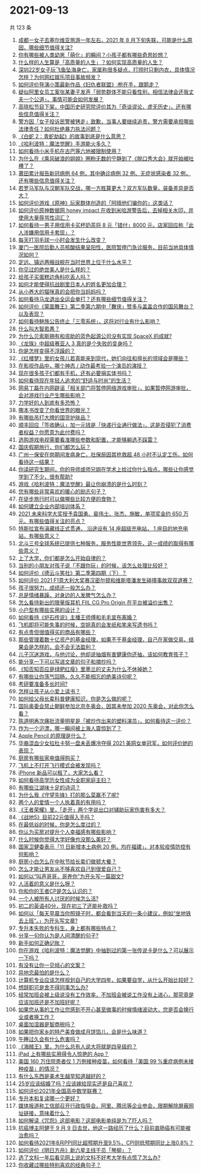 # 2021-09-13

共 123 条

<!-- BEGIN -->
<!-- 最后更新时间 Mon Sep 13 2021 12:02:20 GMT+0800 (China Standard Time) -->

1. [成都一女子去塞尔维亚旅游一年左右，2021 年 8
   月下旬失联，可能是什么原因，哪些细节值得关注?](https://www.zhihu.com/question/486405552)
1. [你有哪些被人类幼崽「萌化」的瞬间？小孩子都有哪些奇思妙想？](https://www.zhihu.com/question/484861360)
1. [什么样的人生算是「高质量的人生」？如何实现高质量的人生？](https://www.zhihu.com/question/484787266)
1. [深圳22岁女子玩飞鱼坠海身亡，家属称很多疑点，打捞时只剩内衣，具体情况怎样？为何网红娱乐项目事故频发？](https://www.zhihu.com/question/485980087)
1. [如何评价导演小策最新作品《妇仇者联盟》:枪在手，跟鹅走？](https://www.zhihu.com/question/479670255)
1. [疑似阿里女员工案张某妻子发声「弱势群体不能只看性别，相信法律会还我丈夫一个公道」，事情可能会如何发展？](https://www.zhihu.com/question/486440676)
1. [高晓松节目下架，中国历史研究院评价其为「奇谈谬论，虚无历史」，还有哪些信息值得关注？](https://www.zhihu.com/question/486325875)
1. [警方因「女子投诉民警被铐走」致歉，当事人要继续追责，警方需要承担哪些法律责任？如何杜绝暴力执法问题？](https://www.zhihu.com/question/486419053)
1. [《白蛇 2：青蛇劫起》的故事到底是什么意思？](https://www.zhihu.com/question/479677225)
1. [《哈利波特：魔法觉醒》手游能火多久？](https://www.zhihu.com/question/485672332)
1. [如何看待小米手机在古巴等六地被限制使用？](https://www.zhihu.com/question/486381261)
1. [为什么在《乘风破浪的姐姐》圈粉无数的宁静到了《脱口秀大会》就开始被吐槽了？](https://www.zhihu.com/question/485286171)
1. [莆田累计报告新冠病例 64 例，其中确诊病例 32 例、无症状感染者 32
   例，还有哪些信息值得关注？](https://www.zhihu.com/question/486395433)
1. [若罗马军队与汉朝军队交战，哪一方胜算更大？双方军队数量，装备差异是否大？](https://www.zhihu.com/question/28281319)
1. [如何评价游戏《原神》玩家群体创造的「阿晴他们骗你的」这类话？](https://www.zhihu.com/question/485077390)
1. [如何评价原神数据网 honey impact
   在收到米哈游警告后，去掉相关水印，并使用大量辱骂性词汇？](https://www.zhihu.com/question/486383331)
1. [如何看待一男子用信用卡买杯奶茶将 8 元「错付」8000
   元，店家回应称「此人涉嫌用信用卡套现」？](https://www.zhihu.com/question/486048548)
1. [每天打羽毛球一小时会发生什么改变？](https://www.zhihu.com/question/432636665)
1. [厦门一医院后勤人员核酸结果呈阳性，医院暂停门急诊服务，目前当地具体情况如何？](https://www.zhihu.com/question/486471575)
1. [定远、镇远两艘战舰在当时世界上位于什么水平？](https://www.zhihu.com/question/24703149)
1. [你见过的绝世美人是什么样的？](https://www.zhihu.com/question/480530014)
1. [给孩子买蛋糕边角料吃丢人吗？](https://www.zhihu.com/question/485942567)
1. [如何才能使得抗战剧里日本人的姓名更加合理？](https://www.zhihu.com/question/475952947)
1. [从小养大的猫咪真的会把你当妈妈吗？](https://www.zhihu.com/question/469076953)
1. [如何看待马龙退出全运会单打？还有哪些细节值得关注？](https://www.zhihu.com/question/486374158)
1. [如何评价《蒙面舞王》第二季第六期中「舞侠」赞多与盖盖合作的国风舞台？以及表现？](https://www.zhihu.com/question/486444291)
1. [如何看待魅族公告终止「三零系统」，这将对行业有什么影响？](https://www.zhihu.com/question/485713178)
1. [什么叫大智若愚？](https://www.zhihu.com/question/19880463)
1. [为什么贝索斯拥有和资助的蓝色起源公司没有实现 SpaceX
   的成就?](https://www.zhihu.com/question/352621717)
1. [《龙珠》中超级赛亚人 3 真的是个失败的变身吗？](https://www.zhihu.com/question/485804596)
1. [你是怎样变得不浮躁的？](https://www.zhihu.com/question/264122691)
1. [《红楼梦》里的女孩儿若真能来到现代，她们向往和擅长的领域会是哪些？](https://www.zhihu.com/question/475798022)
1. [在影视作品中，哪个神态 / 动作最考验一个演员的演技？](https://www.zhihu.com/question/67070917)
1. [现在很多孩子们都有手机，还有必要捐实体书吗？](https://www.zhihu.com/question/485961685)
1. [如何看待现在年轻人追求的“舒适与时尚”的生活？](https://www.zhihu.com/question/486044039)
1. [网易丁磊在内网辟谣「相关部门将暂停网络游戏审批」，如果暂停网游审批，会对游戏行业产生哪些影响？](https://www.zhihu.com/question/485913135)
1. [力学好的人到底有多恐怖？](https://www.zhihu.com/question/396642908)
1. [哪本书改变了你看世界的眼光？](https://www.zhihu.com/question/484014951)
1. [有哪些吊打大牌的国货护肤品？](https://www.zhihu.com/question/475394111)
1. [顺丰回应「签收确认」加一元钱是「快递行业通行做法」，这是否侵犯了消费者权益？你愿意为此付费吗？](https://www.zhihu.com/question/486346723)
1. [选购游戏电视需要看准哪些参数和配置，才能够躺选不踩雷？](https://www.zhihu.com/question/486320296)
1. [国庆假期旅行，你们都怎么玩？](https://www.zhihu.com/question/485833159)
1. [广州一保安在岗期间发病身亡，社保局因其抢救超 48
   小时不认定工伤，如何看待这一结果？](https://www.zhihu.com/question/486168018)
1. [你读研究生期间，你的导师或师兄姐在学术上给过你什么指点，哪些让你感觉学到了不少，很有帮助?](https://www.zhihu.com/question/477980751)
1. [游戏《哈利波特：魔法觉醒》最让你崩溃的是什么时刻？](https://www.zhihu.com/question/485504249)
1. [您有哪些非常喜欢的暖心的励志句子？](https://www.zhihu.com/question/479248319)
1. [在徒步旅行时可以做哪些比较方便的食物？](https://www.zhihu.com/question/471304358)
1. [如何建立企业内部培训体系？](https://www.zhihu.com/question/20055977)
1. [2021 未来科学大奖授予袁国勇、裴伟士、张杰、施敏，单项奖金约 650
   万元，有哪些值得关注的亮点？](https://www.zhihu.com/question/486334167)
1. [特斯拉宣布滇藏线正式贯通， 沿途设有 14 座超级充电站， 1
   座目的地充电站，有哪些意义？](https://www.zhihu.com/question/485264189)
1. [北斗三号全球系统已提供七种服务，服务性能世界领先，这一成绩的取得有哪些意义？](https://www.zhihu.com/question/485681437)
1. [上了大学，你们都是怎么开始自律的？](https://www.zhihu.com/question/399012087)
1. [当别的小朋友对孩子说「不跟你玩」的时候，该怎么处理比较好？](https://www.zhihu.com/question/484874824)
1. [如何评价《德云斗笑社》第二季第四期（下）？](https://www.zhihu.com/question/486015446)
1. [如何评价 2021
   F1意大利大奖赛汉密尔顿和维斯塔潘发生碰撞事故双双退赛？](https://www.zhihu.com/question/486433423)
1. [孩子很努力，成绩还一般怎么办？](https://www.zhihu.com/question/485614821)
1. [总是情绪暴躁，对身边的人发脾气怎么办？](https://www.zhihu.com/question/485859578)
1. [怎么看待新出的限量版耳机 FIIL CG Pro Origin
   在平台被溢价出售？](https://www.zhihu.com/question/486052965)
1. [小户型有哪些实用的设计？](https://www.zhihu.com/question/28516632)
1. [如何看待《炉石传说》主播王师傅和毛毛宣布离婚？](https://www.zhihu.com/question/485871424)
1. [飞机即将可能失事的时候，空姐真的会发纸和笔来写遗书吗？](https://www.zhihu.com/question/20485389)
1. [有点贵但很值得买的商品有哪些？](https://www.zhihu.com/question/23136740)
1. [那些管理着数十亿资产的基金经理，如果不干基金经理，自己在家做交易，结果会是怎样的，会不会无法盈利？](https://www.zhihu.com/question/484337148)
1. [儿子沉迷游戏，与他讨论，他却说抽烟有害健康你还抽，该如何教育孩子？](https://www.zhihu.com/question/477388387)
1. [能分享一下可以写进文章的句子和摘抄吗？](https://www.zhihu.com/question/476109965)
1. [《知否知否应是绿肥红瘦》里墨兰的丈夫为什么不休掉她？](https://www.zhihu.com/question/429729214)
1. [有哪些让你荡气回肠，久久不能相忘的绝美诗句呢？](https://www.zhihu.com/question/449615236)
1. [考研要准备多长时间?](https://www.zhihu.com/question/41865668)
1. [怎样让孩子从小爱上读书？](https://www.zhihu.com/question/485660562)
1. [如何给父母长辈科普健康知识，你是怎么做的呢？](https://www.zhihu.com/question/482847633)
1. [国际奥委会禁止朝鲜参加北京冬奥会，因其未参加 2020
   东奥会，对此你怎么看？](https://www.zhihu.com/question/485714798)
1. [陈道明再次痛批流量明星是「被炒作出来的塑料演员」，如何看待这一评价？](https://www.zhihu.com/question/486315305)
1. [作为一个沪漂，哪一瞬间被上海人震惊到了？](https://www.zhihu.com/question/323279307)
1. [Apple Pencil 的原理是什么？](https://www.zhihu.com/question/67483519)
1. [华裔混血少女拉杜卡努一盘未丢爆冷夺得 2021
   美网女单冠军，如何评价她的表现？](https://www.zhihu.com/question/486306230)
1. [厨房有哪些家电值得购买？](https://www.zhihu.com/question/473540410)
1. [飞机上不打开飞行模式会被发现吗？](https://www.zhihu.com/question/448267257)
1. [iPhone 新品可以租了，大家怎么看？](https://www.zhihu.com/question/485934893)
1. [如何看待高学历女性成为全职家庭主妇？](https://www.zhihu.com/question/21107429)
1. [有哪些江湖味十足的诗词？](https://www.zhihu.com/question/282542258)
1. [为什么我《守望先锋》打的那么菜赢不了呢?](https://www.zhihu.com/question/485719458)
1. [两个人的爱情一个人执着真的有用吗？](https://www.zhihu.com/question/479362064)
1. [《王者荣耀》里，「走开」两个字说出口对辅助玩家伤害有多大？](https://www.zhihu.com/question/478183100)
1. [《战地5》目前22元值得入手吗？](https://www.zhihu.com/question/482899647)
1. [在最低谷的时候，你是怎么度过的？](https://www.zhihu.com/question/483969973)
1. [你认为买房对提升个人幸福感有哪些影响？](https://www.zhihu.com/question/485530702)
1. [什么时候你觉得大学好像也没那么美好？](https://www.zhihu.com/question/481221481)
1. [国家卫健委表示「11 日新增本土病例 20
   例，均在福建」，对本轮疫情防控有何影响？](https://www.zhihu.com/question/486313502)
1. [厨房小白怎么在中秋节给长辈们做顿大餐？](https://www.zhihu.com/question/483940210)
1. [怎么才能让男友从不够喜欢自己到很爱自己？](https://www.zhihu.com/question/24325484)
1. [如何以“叫声哥哥，哥养你”为开头写一篇甜文?](https://www.zhihu.com/question/466162447)
1. [人活着的意义是什么呀？](https://www.zhihu.com/question/429431634)
1. [你和你的王者CP是怎么认识的？](https://www.zhihu.com/question/465183546)
1. [一个人被所有人讨厌的时候怎么活?](https://www.zhihu.com/question/484782042)
1. [初二的英语40分，现在初三了还能补救吗？](https://www.zhihu.com/question/485886425)
1. [如何以「每天早晨当你照镜子时，都会看到当天的一条小建议，例如“坐地铁去上班”。」为开头写文章?](https://www.zhihu.com/question/477856579)
1. [专升本失败的专科生，身上都有哪些特点？](https://www.zhihu.com/question/392467845)
1. [分享一句你认为是人间清醒的句子?](https://www.zhihu.com/question/482509144)
1. [新手如何正确记账？](https://www.zhihu.com/question/37467060)
1. [你在游戏《哈利波特：魔法觉醒》中抽到过的第一张传说卡是什么？可以展示一下吗？](https://www.zhihu.com/question/485850581)
1. [有没有让你一见倾心的文案？](https://www.zhihu.com/question/473301493)
1. [异地恋最怕的是什么？](https://www.zhihu.com/question/37876086)
1. [计算机专业应该怎样规划自己的大学四年，如果要自学，从什么开始比较好？](https://www.zhihu.com/question/471632041)
1. [想辞职可是舍不得同事怎么办?](https://www.zhihu.com/question/484783428)
1. [经常加班会被上级说没有工作效率，不加班会被说工作没有上进心，那究竟是应该加班还是不加班好呢？](https://www.zhihu.com/question/477146764)
1. [如果您从事的工作让您感到不开心甚至做事的时候情绪波动大，您是否会换行业或者换工作？](https://www.zhihu.com/question/476138655)
1. [桌面加湿器是智商税吗？](https://www.zhihu.com/question/302600715)
1. [如果把你家乡的特产美食做成月饼馅儿，会是什么味道？](https://www.zhihu.com/question/485930357)
1. [午睡过久会有什么危害吗？](https://www.zhihu.com/question/485433777)
1. [《海贼王》里，为什么总有人说大将就是四皇级的？](https://www.zhihu.com/question/484270574)
1. [iPad 上有哪些实用得令人惊艳的 App？](https://www.zhihu.com/question/22678622)
1. [美国 160 万住院患者仅 1 万例接种疫苗，如何看待「美国 99
   %重症病例未接种疫苗」的情况？](https://www.zhihu.com/question/485963552)
1. [有什么东西是美术生越早知道越好的？](https://www.zhihu.com/question/53085809)
1. [25岁应该结婚了吗？应该嫁给现实还是自己喜欢？](https://www.zhihu.com/question/484363841)
1. [如何评价2021年全国高中数学联赛？](https://www.zhihu.com/question/486201973)
1. [专升本和复读哪一个更好？](https://www.zhihu.com/question/471895313)
1. [媒体报道称工信部召开行政指导会，阿里、腾讯等企业参会，限期解除屏蔽网址链接，意味着什么？](https://www.zhihu.com/question/486212129)
1. [如何解读《咒怨》这部电影？这部电影单纯是为了吓人吗？](https://www.zhihu.com/question/273544185)
1. [抗癌博主阿健于 9 月 9
   日去世，他这一路经历了什么？目前直肠癌有可能被治愈吗？](https://www.zhihu.com/question/484299537)
1. [如何看待2021年8月PPI同比超预期升至9.5%，CPI则低预期同比上涨0.8%？](https://www.zhihu.com/question/485713500)
1. [如何评价《明日方舟》新六星主线干员「琴柳」？](https://www.zhihu.com/question/485923880)
1. [选了文科一年后看见网上说的文科不好考大学有点慌了怎么办?](https://www.zhihu.com/question/484092701)
1. [你收藏过哪些特别喜欢的经典句子？](https://www.zhihu.com/question/457542778)

<!-- END -->

